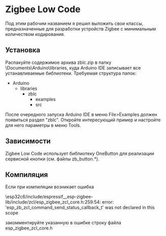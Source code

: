 # Zigbee Low Code #
Под этим рабочим названием я решил выложить свои классы, предназначенные для разработки устройств Zigbee с минимальным количеством кодирования.

## Установка ##
Распакуйте содержимое архива zblc.zip в папку \Documents\Arduino\libraries, куда Arduino IDE записывает все устанавливаемые библиотеки.
Требуемая структура папок:
- Arduino
  - libraries
    - zblc
      - examples
      - src

После очередного запуска Arduino IDE в меню File>Examples должен появиться раздел "zblc". Откройте интересующий пример и настройте для него параметры в меню Tools.

## Зависимости ##
Zigbee Low Code использует библиотеку OneButton для реализации сервисной кнопки (см. файлы zb_button.*).

## Компиляция ##
Если при компиляции возникает ошибка 

\esp32c6/include/espressif__esp-zigbee-lib/include/zcl/esp_zigbee_zcl_core.h:259:54:
error: 'esp_zb_zcl_command_send_status_callback_t' was not declared in this scope

закомментируйте указанную в ошибке строку файла esp_zigbee_zcl_core.h
